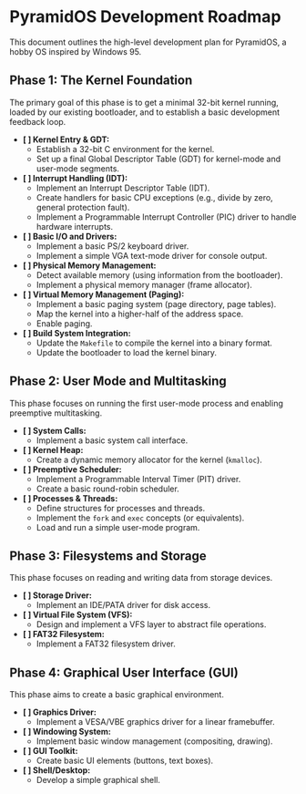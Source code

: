 # PyramidOS Development Roadmap

This document outlines the high-level development plan for PyramidOS, a hobby OS inspired by Windows 95.

## Phase 1: The Kernel Foundation

The primary goal of this phase is to get a minimal 32-bit kernel running, loaded by our existing bootloader, and to establish a basic development feedback loop.

- **[ ] Kernel Entry & GDT:**
  - Establish a 32-bit C environment for the kernel.
  - Set up a final Global Descriptor Table (GDT) for kernel-mode and user-mode segments.
- **[ ] Interrupt Handling (IDT):**
  - Implement an Interrupt Descriptor Table (IDT).
  - Create handlers for basic CPU exceptions (e.g., divide by zero, general protection fault).
  - Implement a Programmable Interrupt Controller (PIC) driver to handle hardware interrupts.
- **[ ] Basic I/O and Drivers:**
  - Implement a basic PS/2 keyboard driver.
  - Implement a simple VGA text-mode driver for console output.
- **[ ] Physical Memory Management:**
  - Detect available memory (using information from the bootloader).
  - Implement a physical memory manager (frame allocator).
- **[ ] Virtual Memory Management (Paging):**
  - Implement a basic paging system (page directory, page tables).
  - Map the kernel into a higher-half of the address space.
  - Enable paging.
- **[ ] Build System Integration:**
  - Update the `Makefile` to compile the kernel into a binary format.
  - Update the bootloader to load the kernel binary.

## Phase 2: User Mode and Multitasking

This phase focuses on running the first user-mode process and enabling preemptive multitasking.

- **[ ] System Calls:**
  - Implement a basic system call interface.
- **[ ] Kernel Heap:**
  - Create a dynamic memory allocator for the kernel (`kmalloc`).
- **[ ] Preemptive Scheduler:**
  - Implement a Programmable Interval Timer (PIT) driver.
  - Create a basic round-robin scheduler.
- **[ ] Processes & Threads:**
  - Define structures for processes and threads.
  - Implement the `fork` and `exec` concepts (or equivalents).
  - Load and run a simple user-mode program.

## Phase 3: Filesystems and Storage

This phase focuses on reading and writing data from storage devices.

- **[ ] Storage Driver:**
  - Implement an IDE/PATA driver for disk access.
- **[ ] Virtual File System (VFS):**
  - Design and implement a VFS layer to abstract file operations.
- **[ ] FAT32 Filesystem:**
  - Implement a FAT32 filesystem driver.

## Phase 4: Graphical User Interface (GUI)

This phase aims to create a basic graphical environment.

- **[ ] Graphics Driver:**
  - Implement a VESA/VBE graphics driver for a linear framebuffer.
- **[ ] Windowing System:**
  - Implement basic window management (compositing, drawing).
- **[ ] GUI Toolkit:**
  - Create basic UI elements (buttons, text boxes).
- **[ ] Shell/Desktop:**
  - Develop a simple graphical shell.
